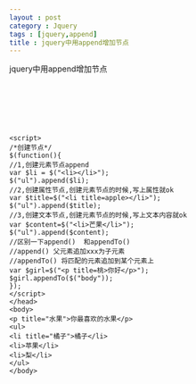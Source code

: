 ```yaml
---
layout : post
category : Jquery
tags : [jquery,append]
title : jquery中用append增加节点
---
```


jquery中用append增加节点 

<pre>
<html>
	<head>
	<meta charset="utf-8"/>
	<script type="text/javascript" src="../script/jquery-1.4.2.min.js"></script>
	<script>
	/*创建节点*/
	$(function(){
	//1,创建元素节点append
	var $li = $("<li></li>");
	$("ul").append($li);
	//2,创建属性节点,创建元素节点的时候,写上属性就ok
	var $title=$("<li title=apple></li>");
	$("ul").append($title);
	//3,创建文本节点,创建元素节点的时候,写上文本内容就ok
	var $content=$("<li>芒果</li>");
	$("ul").append($content);
	//区别一下append()  和appendTo()
	//append() 父元素追加xxx为子元素
	//appendTo() 将匹配的元素追加到某个元素上
	var $girl=$("<p title=桃>你好</p>");
	$girl.appendTo($("body"));
	}); 
	</script>
	</head>
	<body>
	<p title="水果">你最喜欢的水果</p>
	<ul>
	<li title="橘子">橘子</li>
	<li>苹果</li>
	<li>梨</li>
	</ul>
	</body>
</html>
</pre>